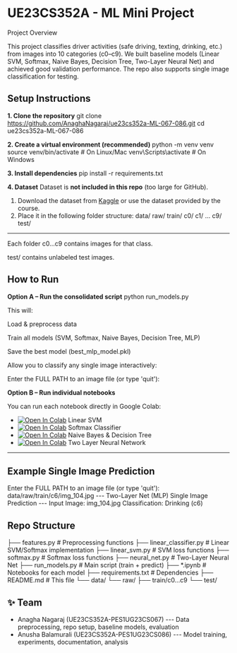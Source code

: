 # UE23CS352A - ML Mini Project

Project Overview

This project classifies driver activities (safe driving, texting, drinking, etc.) from images into 10 categories (c0–c9).
We built baseline models (Linear SVM, Softmax, Naive Bayes, Decision Tree, Two-Layer Neural Net) and achieved good validation performance.
The repo also supports single image classification for testing.

## Setup Instructions
**1. Clone the repository**
git clone https://github.com/AnaghaNagaraj/ue23cs352a-ML-067-086.git
cd ue23cs352a-ML-067-086

**2. Create a virtual environment (recommended)**
python -m venv venv
source venv/bin/activate   # On Linux/Mac
venv\Scripts\activate      # On Windows

**3. Install dependencies**
pip install -r requirements.txt

**4. Dataset**
Dataset is **not included in this repo** (too large for GitHub).  

1. Download the dataset from [Kaggle](https://www.kaggle.com/c/state-farm-distracted-driver-detection) or use the dataset provided by the course.  
2. Place it in the following folder structure:
data/
raw/
train/
c0/
c1/
...
c9/
test/

---
Each folder c0...c9 contains images for that class.

test/ contains unlabeled test images.

## How to Run
**Option A – Run the consolidated script**
python run_models.py


This will:

Load & preprocess data

Train all models (SVM, Softmax, Naive Bayes, Decision Tree, MLP)

Save the best model (best_mlp_model.pkl)

Allow you to classify any single image interactively:

Enter the FULL PATH to an image file (or type 'quit'):

**Option B – Run individual notebooks**

You can run each notebook directly in Google Colab:

- [![Open In Colab](https://colab.research.google.com/assets/colab-badge.svg)](https://colab.research.google.com/github/AnaghaNagaraj/ue23cs352a-ML-067-086/blob/main/LinearSVM.ipynb) Linear SVM  
- [![Open In Colab](https://colab.research.google.com/assets/colab-badge.svg)](https://colab.research.google.com/github/AnaghaNagaraj/ue23cs352a-ML-067-086/blob/main/Softmax.ipynb) Softmax Classifier  
- [![Open In Colab](https://colab.research.google.com/assets/colab-badge.svg)](https://colab.research.google.com/github/AnaghaNagaraj/ue23cs352a-ML-067-086/blob/main/NaiveBayes_DecisionTree.ipynb) Naive Bayes & Decision Tree  
- [![Open In Colab](https://colab.research.google.com/assets/colab-badge.svg)](https://colab.research.google.com/github/AnaghaNagaraj/ue23cs352a-ML-067-086/blob/main/TwoLayerNet.ipynb) Two Layer Neural Network  

---

## Example Single Image Prediction
Enter the FULL PATH to an image file (or type 'quit'): data/raw/train/c6/img_104.jpg
--- Two-Layer Net (MLP) Single Image Prediction ---
Input Image: img_104.jpg
Classification: Drinking (c6)

## Repo Structure
├── features.py                # Preprocessing functions
├── linear_classifier.py       # Linear SVM/Softmax implementation
├── linear_svm.py              # SVM loss functions
├── softmax.py                 # Softmax loss functions
├── neural_net.py              # Two-Layer Neural Net
├── run_models.py              # Main script (train + predict)
├── *.ipynb                    # Notebooks for each model
├── requirements.txt           # Dependencies
├── README.md                  # This file
└── data/
    └── raw/
        ├── train/c0...c9
        └── test/

## ✨ Team
- Anagha Nagaraj (UE23CS352A-PES1UG23CS067) --- Data preprocessing, repo setup, baseline models, evaluation
- Anusha Balamurali (UE23CS352A-PES1UG23CS086) --- Model training, experiments, documentation, analysis
